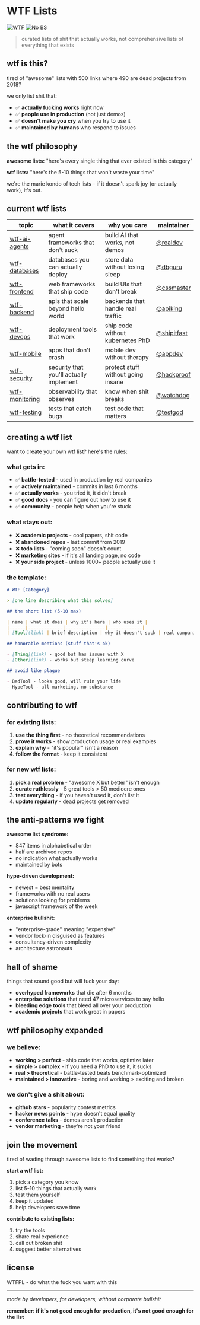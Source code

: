 # WTF Lists

[![WTF](https://img.shields.io/badge/wtf-approved-ff69b4.svg)](https://github.com/shipitfast/shipitfast) [![No BS](https://img.shields.io/badge/bullshit-0%25-green.svg)](https://github.com/shipitfast/shipitfast)

> curated lists of shit that actually works, not comprehensive lists of everything that exists

## wtf is this?

tired of "awesome" lists with 500 links where 490 are dead projects from 2018? 

we only list shit that:
- ✅ **actually fucking works** right now
- ✅ **people use in production** (not just demos)
- ✅ **doesn't make you cry** when you try to use it
- ✅ **maintained by humans** who respond to issues

## the wtf philosophy

**awesome lists:** "here's every single thing that ever existed in this category"

**wtf lists:** "here's the 5-10 things that won't waste your time"

we're the marie kondo of tech lists - if it doesn't spark joy (or actually work), it's out.

## current wtf lists

| topic | what it covers | why you care | maintainer |
|-------|---------------|--------------|------------|
| [wtf-ai-agents](https://github.com/shipitfast/ai-agents) | agent frameworks that don't suck | build AI that works, not demos | [@realdev](https://github.com/realdev) |
| [wtf-databases](https://github.com/shipitfast/databases) | databases you can actually deploy | store data without losing sleep | [@dbguru](https://github.com/dbguru) |
| [wtf-frontend](https://github.com/shipitfast/frontend) | web frameworks that ship code | build UIs that don't break | [@cssmaster](https://github.com/cssmaster) |
| [wtf-backend](https://github.com/shipitfast/backend) | apis that scale beyond hello world | backends that handle real traffic | [@apiking](https://github.com/apiking) |
| [wtf-devops](https://github.com/shipitfast/devops) | deployment tools that work | ship code without kubernetes PhD | [@shipitfast](https://github.com/shipitfast) |
| [wtf-mobile](https://github.com/shipitfast/mobile) | apps that don't crash | mobile dev without therapy | [@appdev](https://github.com/appdev) |
| [wtf-security](https://github.com/shipitfast/security) | security that you'll actually implement | protect stuff without going insane | [@hackproof](https://github.com/hackproof) |
| [wtf-monitoring](https://github.com/shipitfast/monitoring) | observability that observes | know when shit breaks | [@watchdog](https://github.com/watchdog) |
| [wtf-testing](https://github.com/shipitfast/testing) | tests that catch bugs | test code that matters | [@testgod](https://github.com/testgod) |

## creating a wtf list

want to create your own wtf list? here's the rules:

### what gets in:
- ✅ **battle-tested** - used in production by real companies
- ✅ **actively maintained** - commits in last 6 months
- ✅ **actually works** - you tried it, it didn't break
- ✅ **good docs** - you can figure out how to use it
- ✅ **community** - people help when you're stuck

### what stays out:
- ❌ **academic projects** - cool papers, shit code
- ❌ **abandoned repos** - last commit from 2019
- ❌ **todo lists** - "coming soon" doesn't count
- ❌ **marketing sites** - if it's all landing page, no code
- ❌ **your side project** - unless 1000+ people actually use it

### the template:

```markdown
# WTF [Category]

> [one line describing what this solves]

## the short list (5-10 max)

| name | what it does | why it's here | who uses it |
|------|-------------|---------------|-------------|
| [Tool](link) | brief description | why it doesn't suck | real companies |

## honorable mentions (stuff that's ok)

- [Thing](link) - good but has issues with X
- [Other](link) - works but steep learning curve

## avoid like plague

- BadTool - looks good, will ruin your life
- HypeTool - all marketing, no substance
```

## contributing to wtf

### for existing lists:
1. **use the thing first** - no theoretical recommendations
2. **prove it works** - show production usage or real examples
3. **explain why** - "it's popular" isn't a reason
4. **follow the format** - keep it consistent

### for new wtf lists:
1. **pick a real problem** - "awesome X but better" isn't enough
2. **curate ruthlessly** - 5 great tools > 50 mediocre ones
3. **test everything** - if you haven't used it, don't list it
4. **update regularly** - dead projects get removed

## the anti-patterns we fight

**awesome list syndrome:**
- 847 items in alphabetical order
- half are archived repos
- no indication what actually works
- maintained by bots

**hype-driven development:**
- newest = best mentality  
- frameworks with no real users
- solutions looking for problems
- javascript framework of the week

**enterprise bullshit:**
- "enterprise-grade" meaning "expensive"
- vendor lock-in disguised as features
- consultancy-driven complexity
- architecture astronauts

## hall of shame

things that sound good but will fuck your day:

- **overhyped frameworks** that die after 6 months
- **enterprise solutions** that need 47 microservices to say hello
- **bleeding edge tools** that bleed all over your production
- **academic projects** that work great in papers

## wtf philosophy expanded

### we believe:
- **working > perfect** - ship code that works, optimize later
- **simple > complex** - if you need a PhD to use it, it sucks
- **real > theoretical** - battle-tested beats benchmark-optimized
- **maintained > innovative** - boring and working > exciting and broken

### we don't give a shit about:
- **github stars** - popularity contest metrics
- **hacker news points** - hype doesn't equal quality  
- **conference talks** - demos aren't production
- **vendor marketing** - they're not your friend

## join the movement

tired of wading through awesome lists to find something that works?

**start a wtf list:**
1. pick a category you know
2. list 5-10 things that actually work
3. test them yourself
4. keep it updated
5. help developers save time

**contribute to existing lists:**
1. try the tools
2. share real experience
3. call out broken shit
4. suggest better alternatives

## license

WTFPL - do what the fuck you want with this

---

*made by developers, for developers, without corporate bullshit*

**remember: if it's not good enough for production, it's not good enough for the list**
